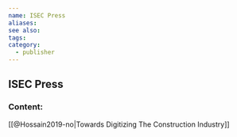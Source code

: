 ```yaml
---
name: ISEC Press
aliases:
see also:
tags:
category:
  - publisher
---
```


## ISEC Press

### Content:
[[@Hossain2019-no|Towards Digitizing The Construction Industry]]